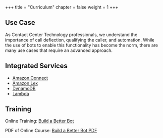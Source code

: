 +++
title = "Curriculum"
chapter = false
weight = 1
+++

## Use Case
As Contact Center Technology professionals, we understand the importance of call deflection, qualifying the caller, and automation. While the use of bots to enable this functionality has become the norm, there are many use cases that require an advanced approach.


## Integrated Services
+ [Amazon Connect](https://aws.amazon.com/connect/)
+ [Amazon Lex](https://aws.amazon.com/lex/)
+ [DynamoDB](https://aws.amazon.com/dynamodb/)
+ [Lambda](https://aws.amazon.com/lambda/)



## Training

Online Training:  [Build a Better Bot](https://psa-workshop-bbb.s3-us-west-2.amazonaws.com/index.html)

PDF of Online Course: [Build a Better Bot PDF](https://psa-workshop-rept.s3-us-west-2.amazonaws.com/dive-deep-into-amazon-connect-reporting-and-metrics-5t1D6dCB.pdf)
